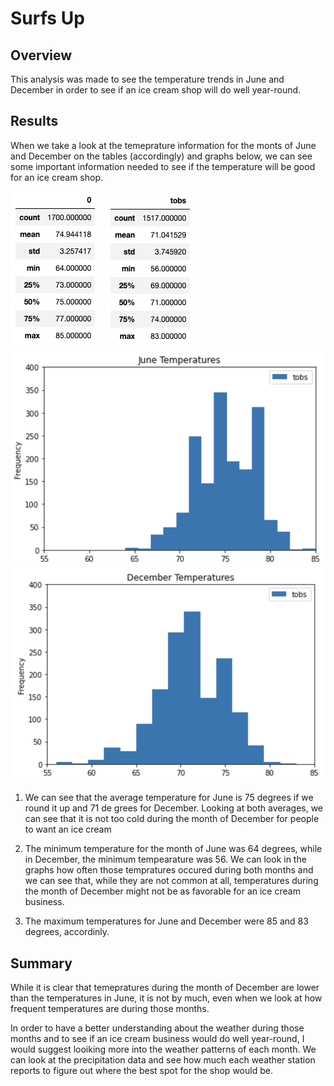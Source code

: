 # Surfs Up
## Overview
This analysis was made to see the temperature trends in June and December in order to see if an ice cream shop will do well year-round.

## Results
When we take a look at the temeprature information for the monts of June and December on the tables (accordingly) and graphs below, we can see some important information needed to see if the temperature will be good for an ice cream shop.

![Alt text](https://github.com/dntalx/surfs_up/blob/main/Resources/June_stats.png) ![Alt text](https://github.com/dntalx/surfs_up/blob/main/Resources/December_stats.png)
![Alt text](https://github.com/dntalx/surfs_up/blob/main/Resources/June_graph.png) ![Alt text](https://github.com/dntalx/surfs_up/blob/main/Resources/Dec_graph.png)

1) We can see that the average temperature for June is 75 degrees if we round it up and 71 de grees for December. Looking at both averages, we can see that it is not too cold during the month of December for people to want an ice cream

2) The minimum temperature for the month of June was 64 degrees, while in December, the minimum tempearature was 56. We can look in the graphs how often those tempratures occured during both months and we can see that, while they are not common at all, temperatures during the month of December might not be as favorable for an ice cream business.

3) The maximum temperatures for June and December were 85 and 83 degrees, accordinly.

## Summary
While it is clear that temepratures during the month of December are lower than the temperatures in June, it is not by much, even when we look at how frequent temperatures are during those months. 

In order to have a better understanding about the weather during those months and to see if an ice cream business would do well year-round, I would suggest looiking more into the weather patterns of each month. We can look at the precipitation data and see how much each weather station reports to figure out where the best spot for the shop would be.
